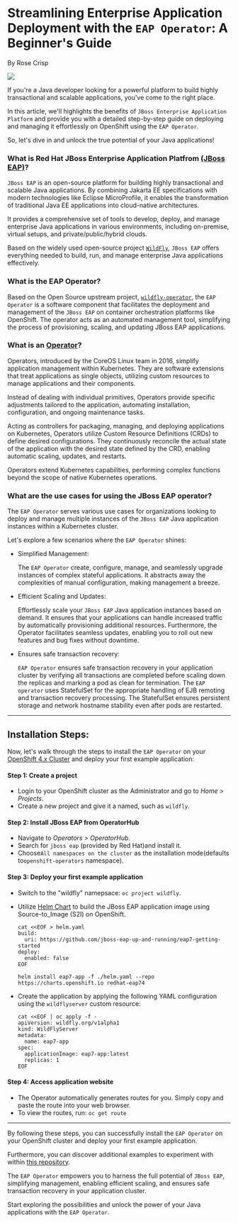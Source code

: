 # Streamlining Enterprise Application Deployment with the `EAP Operator`: A Beginner's Guide

By Rose Crisp

![](https://i.imgur.com/DvDqCN5.jpg)



If you're a Java developer looking for a powerful platform to build highly transactional and scalable applications, you've come to the right place.

In this article, we'll highlights the benefits of `JBoss Enterprise Application Platform` and provide you with a detailed step-by-step guide on deploying and managing it effortlessly on OpenShift using the `EAP Operator`.

So, let's dive in and unlock the true potential of your Java applications!


### What is Red Hat JBoss Enterprise Application Platfrom [(JBoss EAP)](https://developers.redhat.com/products/eap/overview)? 

`JBoss EAP` is an open-source platform for building highly transactional and scalable Java applications. By combining Jakarta EE specifications with modern technologies like Eclipse MicroProfile, it enables the transformation of traditional Java EE applications into cloud-native architectures. 

It provides a comprehensive set of tools to develop, deploy, and manage enterprise Java applications in various environments, including on-premise, virtual setups, and private/public/hybrid clouds. 

Based on the widely used open-source project [`WildFly`](https://github.com/wildfly), `JBoss EAP` offers everything needed to build, run, and manage enterprise Java applications effectively.

### What is the EAP Operator?

Based on the Open Source upstream project, [`wildfly-operator`](https://github.com/wildfly/wildfly-operator), the `EAP Operator` is a software component that facilitates the deployment and management of the `JBoss EAP` on container orchestration platforms like OpenShift. The operator acts as an automated management tool, simplifying the process of provisioning, scaling, and updating JBoss EAP applications.

### What is an [Operator](https://www.cncf.io/blog/2022/06/15/kubernetes-operators-what-are-they-some-examples/#:~:text=K8s%20Operators%20are%20controllers%20for,Custom%20Resource%20Definitions%20(CRD).)?

Operators, introduced by the CoreOS Linux team in 2016, simplify application management within Kubernetes. They are software extensions that treat applications as single objects, utilizing custom resources to manage applications and their components. 

Instead of dealing with individual primitives, Operators provide specific adjustments tailored to the application, automating installation, configuration, and ongoing maintenance tasks. 

Acting as controllers for packaging, managing, and deploying applications on Kubernetes, Operators utilize Custom Resource Definitions (CRDs) to define desired configurations. They continuously reconcile the actual state of the application with the desired state defined by the CRD, enabling automatic scaling, updates, and restarts. 

Operators extend Kubernetes capabilities, performing complex functions beyond the scope of native Kubernetes operations.

### What are the use cases for using the JBoss EAP operator?

The `EAP Operator` serves various use cases for organizations looking to deploy and manage multiple instances of the `JBoss EAP` Java application instances within a Kubernetes cluster.

Let's explore a few scenarios where the `EAP Operator` shines:

- Simplified Management:

  The `EAP Operator` create, configure, manage, and seamlessly upgrade instances of complex stateful applications. It abstracts away the complexities of manual configuration, making management a breeze.

- Efficient Scaling and Updates:

  Effortlessly scale your `JBoss EAP` Java application instances based on demand. It ensures that your applications can handle increased traffic by automatically provisioning additional resources. Furthermore, the Operator facilitates seamless updates, enabling you to roll out new features and bug fixes without downtime.

- Ensures safe transaction recovery:

  `EAP Operator` ensures safe transaction recovery in your application cluster by verifying all transactions are completed before scaling down the replicas and marking a pod as clean for termination. The `EAP operator` uses StatefulSet for the appropriate handling of EJB remoting and transaction recovery processing. The StatefulSet ensures persistent storage and network hostname stability even after pods are restarted.

---

## Installation Steps:
Now, let's walk through the steps to install the `EAP Operator` on your [OpenShift 4.x Cluster](https://www.redhat.com/en/technologies/cloud-computing/openshift) and deploy your first example application: 


#### Step 1: Create a project

- Login to your OpenShift cluster as the Administrator and go to *Home > Projects*.
- Create a new project and give it a named, such as `wildfly`.

#### Step 2: Install JBoss EAP from OperatorHub

- Navigate to *Operators > OperatorHub*.
- Search for `jboss eap` (provided by Red Hat)and install it.
- Choose`All namespaces on the cluster` as the installation mode(defaults to`openshift-operators` namespace).

#### Step 3: Deploy your first example application

- Switch to the "wildfly" namepsace: `oc project wildfly`.
- Utilize [Helm Chart](https://github.com/jbossas/eap-charts/tree/main/charts/eap74) to build the JBoss EAP application image using Source-to_Image (S2I) on OpenShift.

  ```
  cat <<EOF > helm.yaml
  build:
    uri: https://github.com/jboss-eap-up-and-running/eap7-getting-started
  deploy:
    enabled: false
  EOF
  
  helm install eap7-app -f ./helm.yaml --repo https://charts.openshift.io redhat-eap74
  ```
- Create the application by applying the following YAML configuration using the `wildflyserver` custom resource:

  ```
  cat <<EOF | oc apply -f -
  apiVersion: wildfly.org/v1alpha1
  kind: WildFlyServer
  metadata:
    name: eap7-app
  spec:
    applicationImage: eap7-app:latest
    replicas: 1
  EOF
  ```

#### Step 4: Access application website

- The Operator automatically generates routes for you. Simply copy and paste the route into your web browser.
- To view the routes, run: `oc get route`

---

By following these steps, you can successfully install the `EAP Operator` on your OpenShift cluster and deploy your first example application.

Furthermore, you can discover additional examples to experiment with within [this repository](https://github.com/jboss-eap-up-and-running).

The `EAP Operator` empowers you to harness the full potential of `JBoss EAP`, simplifying management, enabling efficient scaling, and ensures safe transaction recovery in your application cluster. 

Start exploring the possibilities and unlock the power of your Java applications with the `EAP Operator`.
